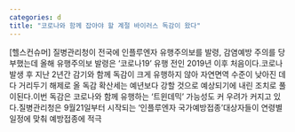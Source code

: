```yaml
---
categories: d
title: "코로나와 함께 잡아야 할 계절 바이러스 독감이 왔다"
---
```

[헬스컨슈머] 질병관리청이 전국에 인플루엔자 유행주의보를 발령, 감염예방 주의를 당부했는데 올해 유행주의보 발령은 ‘코로나19’ 유행 전인 2019년 이후 처음이다.코로나 발생 후 지난 2년간 감기와 함께 독감이 크게 유행하지 않아 자연면역 수준이 낮아진 데다 거리두기 해제로 올 독감 확산세는 예년보다 강할 것으로 예상되기에 내린 조치로 풀이된다.이번 독감은 코로나와 함께 유행하는 ‘트윈데믹’ 가능성도 커 우려가 커지고 있다.질병관리청은 9월21일부터 시작되는 ‘인플루엔자 국가예방접종’대상자들이 연령별 일정에 맞춰 예방접종에 적극